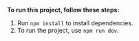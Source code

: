 **To run this project, follow these steps:**

1. Run `npm install` to install dependencies.
2. To run the project, use `npm run dev`.

